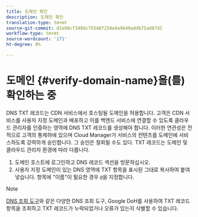 ```yaml
---
title: 도메인 확인
description: 도메인 확인
translation-type: tm+mt
source-git-commit: d2a98cf340dc755407250a9a9649addb75ad87d2
workflow-type: tm+mt
source-wordcount: '171'
ht-degree: 0%

---
```



# 도메인 {#verify-domain-name}을(를) 확인하는 중

DNS TXT 레코드는 CDN 서비스에서 호스팅될 도메인을 허용합니다. 고객은 CDN 서비스를 사용자 지정 도메인과 배포하고 이를 백엔드 서비스에 연결할 수 있도록 클라우드 관리자를 인증하는 영역에 DNS TXT 레코드를 생성해야 합니다. 이러한 연관성은 전적으로 고객의 통제하에 있으며 Cloud Manager가 서비스의 컨텐츠를 도메인에 서비스하도록 강력하게 승인합니다. 그 승인은 철회될 수도 있다. TXT 레코드는 도메인 및 클라우드 관리자 환경에 따라 다릅니다.

1. 도메인 호스트에 로그인하고 DNS 레코드 섹션을 방문하십시오.
1. 사용자 지정 도메인이 있는 DNS 영역에 TXT 항목을 표시된 그대로 복사하여 붙여 넣습니다. 항목에 &quot;이름&quot;이 필요한 경우 `@`을 지정합니다.

>[!NOTE]
>[DNS 조회 도구](https://www.ultratools.com/tools/dnsLookup)와 같은 다양한 DNS 조회 도구, Google DoH를 사용하여 TXT 레코드 항목을 조회하고 TXT 레코드가 누락되었거나 오류가 있는지 식별할 수 있습니다.
